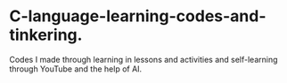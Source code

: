 # C-language-learning-codes-and-tinkering.
Codes I made through learning in lessons and activities and self-learning through YouTube and the help of AI.
